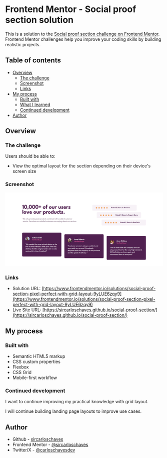 # Frontend Mentor - Social proof section solution

This is a solution to the [Social proof section challenge on Frontend Mentor](https://www.frontendmentor.io/challenges/social-proof-section-6e0qTv_bA). Frontend Mentor challenges help you improve your coding skills by building realistic projects. 

## Table of contents

- [Overview](#overview)
  - [The challenge](#the-challenge)
  - [Screenshot](#screenshot)
  - [Links](#links)
- [My process](#my-process)
  - [Built with](#built-with)
  - [What I learned](#what-i-learned)
  - [Continued development](#continued-development)
- [Author](#author)

## Overview

### The challenge

Users should be able to:

- View the optimal layout for the section depending on their device's screen size

### Screenshot

![](./images/screenshot.png)

### Links

- Solution URL: [https://www.frontendmentor.io/solutions/social-proof-section-pixel-perfect-with-grid-layout-9yLUE6zqy9](https://www.frontendmentor.io/solutions/social-proof-section-pixel-perfect-with-grid-layout-9yLUE6zqy9)
- Live Site URL: [https://sircarloschaves.github.io/social-proof-section/](https://sircarloschaves.github.io/social-proof-section/)

## My process

### Built with

- Semantic HTML5 markup
- CSS custom properties
- Flexbox
- CSS Grid
- Mobile-first workflow

### Continued development

I want to continue improving my practical knowledge with grid layout.

I will continue building landing page layouts to improve use cases.

## Author

- Github - [sircarloschaves](https://github.com/sircarloschaves)
- Frontend Mentor - [@sircarloschaves](https://www.frontendmentor.io/profile/sircarloschaves)
- Twitter/X - [@carloschavesdev](https://twitter.com/carloschavesdev)
